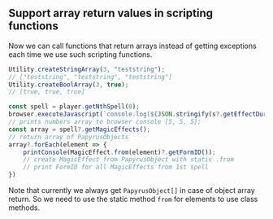 ## Support array return values in scripting functions

Now we can call functions that return arrays instead of getting exceptions each time we use such scripting functions.

```typescript
Utility.createStringArray(3, "teststring");
// ["teststring", "teststring", "teststring"]
Utility.createBoolArray(3, true);
// [true, true, true]

const spell = player.getNthSpell(0);
browser.executeJavascript(`console.log(${JSON.stringify(s?.getEffectDurations())})`);
// prints numbers array to browser console [5, 5, 5];
const array = spell?.getMagicEffects();
// return array of PapyrusObjects
array?.forEach(element => {
    printConsole(MagicEffect.from(element)?.getFormID());
    // create MagicEffect from PapyrusObject with static .from
    // print FormID for all MagicEffects from 1st spell
})
```

Note that currently we always get `PapyrusObject[]` in case of object array return.
So we need to use the static method `from` for elements to use class methods.
